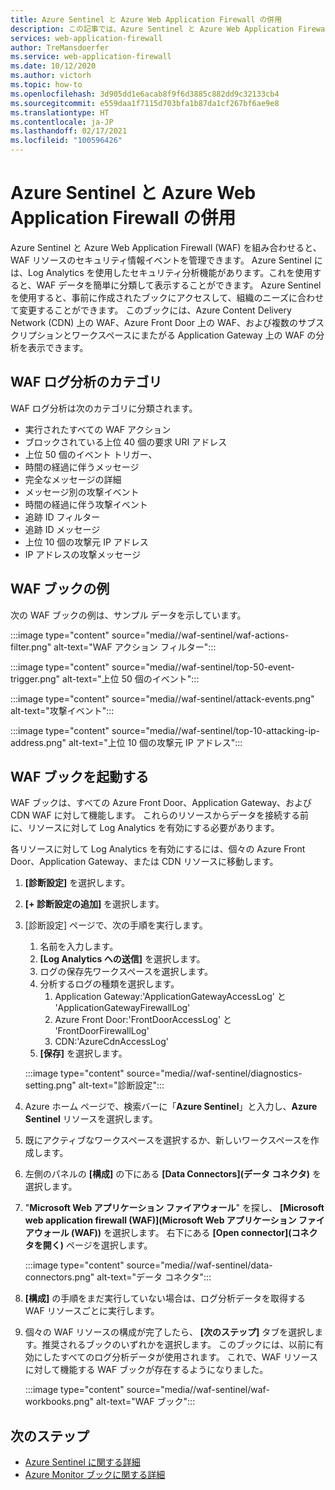 ```yaml
---
title: Azure Sentinel と Azure Web Application Firewall の併用
description: この記事では、Azure Sentinel と Azure Web Application Firewall (WAF) を併用する方法について説明します。
services: web-application-firewall
author: TreMansdoerfer
ms.service: web-application-firewall
ms.date: 10/12/2020
ms.author: victorh
ms.topic: how-to
ms.openlocfilehash: 3d905dd1e6acab8f9f6d3885c882dd9c32133cb4
ms.sourcegitcommit: e559daa1f7115d703bfa1b87da1cf267bf6ae9e8
ms.translationtype: HT
ms.contentlocale: ja-JP
ms.lasthandoff: 02/17/2021
ms.locfileid: "100596426"
---
```

# <a name="using-azure-sentinel-with-azure-web-application-firewall"></a>Azure Sentinel と Azure Web Application Firewall の併用

Azure Sentinel と Azure Web Application Firewall (WAF) を組み合わせると、WAF リソースのセキュリティ情報イベントを管理できます。 Azure Sentinel には、Log Analytics を使用したセキュリティ分析機能があります。これを使用すると、WAF データを簡単に分類して表示することができます。 Azure Sentinel を使用すると、事前に作成されたブックにアクセスして、組織のニーズに合わせて変更することができます。 このブックには、Azure Content Delivery Network (CDN) 上の WAF、Azure Front Door 上の WAF、および複数のサブスクリプションとワークスペースにまたがる Application Gateway 上の WAF の分析を表示できます。

## <a name="waf-log-analytics-categories"></a>WAF ログ分析のカテゴリ

WAF ログ分析は次のカテゴリに分類されます。  

- 実行されたすべての WAF アクション 
- ブロックされている上位 40 個の要求 URI アドレス 
- 上位 50 個のイベント トリガー、  
- 時間の経過に伴うメッセージ 
- 完全なメッセージの詳細 
- メッセージ別の攻撃イベント  
- 時間の経過に伴う攻撃イベント 
- 追跡 ID フィルター 
- 追跡 ID メッセージ 
- 上位 10 個の攻撃元 IP アドレス 
- IP アドレスの攻撃メッセージ 

## <a name="waf-workbook-examples"></a>WAF ブックの例

次の WAF ブックの例は、サンプル データを示しています。

:::image type="content" source="media//waf-sentinel/waf-actions-filter.png" alt-text="WAF アクション フィルター":::

:::image type="content" source="media//waf-sentinel/top-50-event-trigger.png" alt-text="上位 50 個のイベント":::

:::image type="content" source="media//waf-sentinel/attack-events.png" alt-text="攻撃イベント":::

:::image type="content" source="media//waf-sentinel/top-10-attacking-ip-address.png" alt-text="上位 10 個の攻撃元 IP アドレス":::

## <a name="launch-a-waf-workbook"></a>WAF ブックを起動する

WAF ブックは、すべての Azure Front Door、Application Gateway、および CDN WAF に対して機能します。 これらのリソースからデータを接続する前に、リソースに対して Log Analytics を有効にする必要があります。 

各リソースに対して Log Analytics を有効にするには、個々の Azure Front Door、Application Gateway、または CDN リソースに移動します。

1. **[診断設定]** を選択します。
2. **[+ 診断設定の追加]** を選択します。 
3. [診断設定] ページで、次の手順を実行します。
   1. 名前を入力します。 
   1. **[Log Analytics への送信]** を選択します。 
   1. ログの保存先ワークスペースを選択します。 
   1. 分析するログの種類を選択します。
      1. Application Gateway:'ApplicationGatewayAccessLog' と 'ApplicationGatewayFirewallLog'
      1. Azure Front Door:'FrontDoorAccessLog' と 'FrontDoorFirewallLog'
      1. CDN:'AzureCdnAccessLog'
   1. **[保存]** を選択します。

   :::image type="content" source="media//waf-sentinel/diagnostics-setting.png" alt-text="診断設定":::

4. Azure ホーム ページで、検索バーに「**Azure Sentinel**」と入力し、**Azure Sentinel** リソースを選択します。 
2. 既にアクティブなワークスペースを選択するか、新しいワークスペースを作成します。 
3. 左側のパネルの **[構成]** の下にある **[Data Connectors]\(データ コネクタ\)** を選択します。
4. "**Microsoft Web アプリケーション ファイアウォール**" を探し、 **[Microsoft web application firewall (WAF)]\(Microsoft Web アプリケーション ファイアウォール (WAF)\)** を選択します。 右下にある **[Open connector]\(コネクタを開く\)** ページを選択します。

   :::image type="content" source="media//waf-sentinel/data-connectors.png" alt-text="データ コネクタ":::

8. **[構成]** の手順をまだ実行していない場合は、ログ分析データを取得する WAF リソースごとに実行します。
6. 個々の WAF リソースの構成が完了したら、 **[次のステップ]** タブを選択します。推奨されるブックのいずれかを選択します。 このブックには、以前に有効にしたすべてのログ分析データが使用されます。 これで、WAF リソースに対して機能する WAF ブックが存在するようになりました。

   :::image type="content" source="media//waf-sentinel/waf-workbooks.png" alt-text="WAF ブック":::


## <a name="next-steps"></a>次のステップ

- [Azure Sentinel に関する詳細](../sentinel/overview.md)
- [Azure Monitor ブックに関する詳細](../azure-monitor/visualize/workbooks-overview.md)
